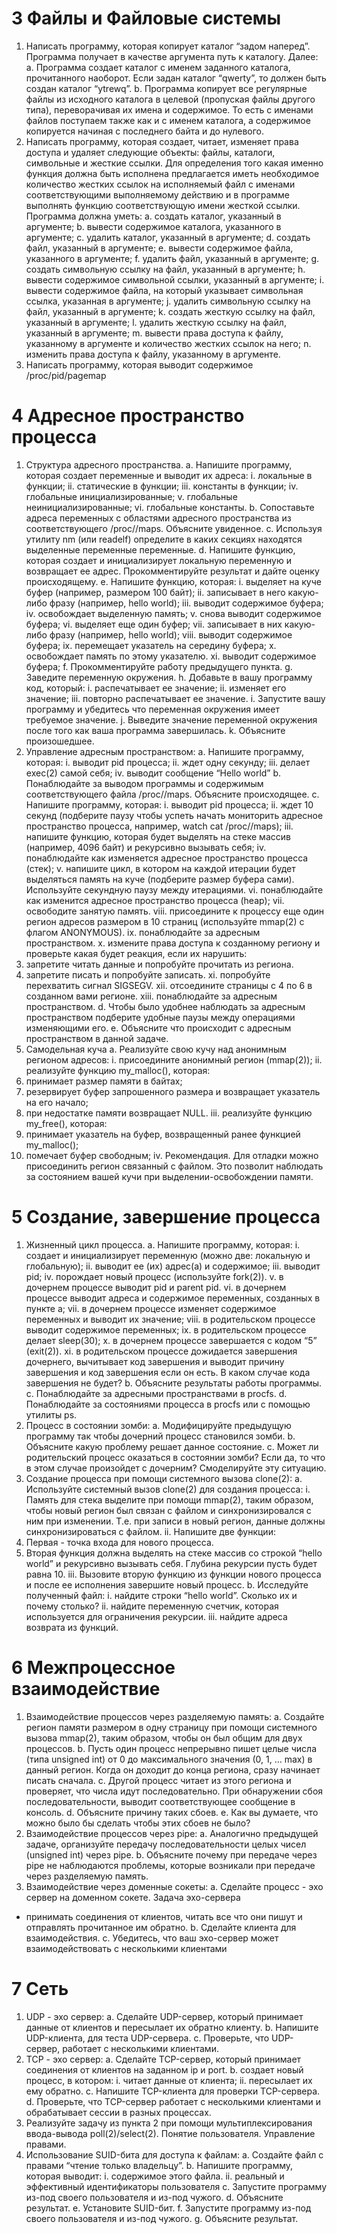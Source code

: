 # 3 Файлы и Файловые системы
1. Написать программу, которая копирует каталог “задом наперед”. Программа
получает в качестве аргумента путь к каталогу. Далее:
a. Программа создает каталог с именем заданного каталога, прочитанного
наоборот. Если задан каталог “qwerty”, то должен быть создан каталог
“ytrewq”.
b. Программа копирует все регулярные файлы из исходного каталога в
целевой (пропуская файлы другого типа), переворачивая их имена и
содержимое. То есть с именами файлов поступаем также как и с именем
каталога, а содержимое копируется начиная с последнего байта и до
нулевого.
2. Написать программу, которая создает, читает, изменяет права доступа и
удаляет следующие объекты: файлы, каталоги, символьные и жесткие ссылки.
Для определения того какая именно функция должна быть исполнена
предлагается иметь необходимое количество жестких ссылок на исполняемый
файл с именами соответствующими выполняемому действию и в программе
выполнять функцию соответствующую имени жесткой ссылки. Программа
должна уметь:
a. создать каталог, указанный в аргументе;
b. вывести содержимое каталога, указанного в аргументе;
c. удалить каталог, указанный в аргументе;
d. создать файл, указанный в аргументе;
e. вывести содержимое файла, указанного в аргументе;
f. удалить файл, указанный в аргументе;
g. создать символьную ссылку на файл, указанный в аргументе;
h. вывести содержимое символьной ссылки, указанный в аргументе;
i. вывести содержимое файла, на который указывает символьная ссылка,
указанная в аргументе;
j. удалить символьную ссылку на файл, указанный в аргументе;
k. создать жесткую ссылку на файл, указанный в аргументе;
l. удалить жесткую ссылку на файл, указанный в аргументе;
m. вывести права доступа к файлу, указанному в аргументе и количество
жестких ссылок на него;
n. изменить права доступа к файлу, указанному в аргументе.
3. Написать программу, которая выводит содержимое /proc/pid/pagemap  
# 4 Адресное пространство процесса  
1. Структура адресного пространства.
a. Напишите программу, которая создает переменные и выводит их адреса:
i. локальные в функции;
ii. статические в функции;
iii. константы в функции;
iv. глобальные инициализированные;
v. глобальные неинициализированные;
vi. глобальные константы.
b. Сопоставьте адреса переменных с областями адресного пространства из
соответствующего /proc/<pid>/maps. Объясните увиденное.
c. Используя утилиту nm (или readelf) определите в каких секциях
находятся выделенные переменные переменные.
d. Напишите функцию, которая создает и инициализирует локальную
переменную и возвращает ее адрес. Прокомментируйте результат и
дайте оценку происходящему.
e. Напишите функцию, которая:
i. выделяет на куче буфер (например, размером 100 байт);
ii. записывает в него какую-либо фразу (например, hello world);
iii. выводит содержимое буфера;
iv. освобождает выделенную память;
v. снова выводит содержимое буфера;
vi. выделяет еще один буфер;
vii. записывает в них какую-либо фразу (например, hello world);
viii. выводит содержимое буфера;
ix. перемещает указатель на середину буфера;
x. освобождает память по этому указателю.
xi. выводит содержимое буфера;
f. Прокомментируйте работу предыдущего пункта.
g. Заведите переменную окружения.
h. Добавьте в вашу программу код, который:
i. распечатывает ее значение;
ii. изменяет его значение;
iii. повторно распечатывает ее значение.
i. Запустите вашу программу и убедитесь что переменная окружения
имеет требуемое значение.
j. Выведите значение переменной окружения после того как ваша
программа завершилась.
k. Объясните произошедшее.
2. Управление адресным пространством:
a. Напишите программу, которая:
i. выводит pid процесса;
ii. ждет одну секунду;
iii. делает exec(2) самой себя;
iv. выводит сообщение “Hello world”
b. Понаблюдайте за выводом программы и содержимым соответствующего
файла /proc/<pid>/maps. Объясните происходящее.
c. Напишите программу, которая:
i. выводит pid процесса;
ii. ждет 10 секунд (подберите паузу чтобы успеть начать мониторить
адресное пространство процесса, например, watch cat
/proc/<pid>/maps);
iii. напишите функцию, которая будет выделять на стеке массив
(например, 4096 байт) и рекурсивно вызывать себя;
iv. понаблюдайте как изменяется адресное пространство процесса
(стек);
v. напишите цикл, в котором на каждой итерации будет выделяться
память на куче (подберите размер буфера сами). Используйте
секундную паузу между итерациями.
vi. понаблюдайте как изменится адресное пространство процесса
(heap);
vii. освободите занятую память.
viii. присоедините к процессу еще один регион адресов размером в 10
страниц (используйте mmap(2) с флагом ANONYMOUS).
ix. понаблюдайте за адресным пространством.
x. измените права доступа к созданному региону и проверьте какая
будет реакция, если их нарушить:
1. запретите читать данные и попробуйте прочитать из
региона.
2. запретите писать и попробуйте записать.
xi. попробуйте перехватить сигнал SIGSEGV.
xii. отсоедините страницы с 4 по 6 в созданном вами регионе.
xiii. понаблюдайте за адресным пространством.
d. Чтобы было удобнее наблюдать за адресным пространством подберите
удобные паузы между операциями изменяющими его.
e. Объясните что происходит с адресным пространством в данной задаче.
3. Самодельная куча
a. Реализуйте свою кучу над анонимным регионом адресов:
i. присоедините анонимный регион (mmap(2));
ii. реализуйте функцию my_malloc(), которая:
1. принимает размер памяти в байтах;
2. резервирует буфер запрошенного размера и возвращает
указатель на его начало;
3. при недостатке памяти возвращает NULL.
iii. реализуйте функцию my_free(), которая:
1. принимает указатель на буфер, возвращенный ранее
функцией my_malloc();
2. помечает буфер свободным;
iv. Рекомендация. Для отладки можно присоединить регион
связанный с файлом. Это позволит наблюдать за состоянием
вашей кучи при выделении-освобождении памяти.  
# 5 Создание, завершение процесса
1. Жизненный цикл процесса.
a. Напишите программу, которая:
i. создает и инициализирует переменную (можно две: локальную и
глобальную);
ii. выводит ее (их) адрес(а) и содержимое;
iii. выводит pid;
iv. порождает новый процесс (используйте fork(2)).
v. в дочернем процессе выводит pid и parent pid.
vi. в дочернем процессе выводит адреса и содержимое переменных,
созданных в пункте а;
vii. в дочернем процессе изменяет содержимое переменных и
выводит их значение;
viii. в родительском процессе выводит содержимое переменных;
ix. в родительском процессе делает sleep(30);
x. в дочернем процессе завершается с кодом “5” (exit(2)).
xi. в родительском процессе дожидается завершения дочернего,
вычитывает код завершения и выводит причину завершения и код
завершения если он есть. В каком случае кода завершения не
будет?
b. Объясните результаты работы программы.
c. Понаблюдайте за адресными пространствами в procfs.
d. Понаблюдайте за состояниями процесса в procfs или с помощью утилиты
ps.
2. Процесс в состоянии зомби:
a. Модифицируйте предыдущую программу так чтобы дочерний процесс
становился зомби.
b. Объясните какую проблему решает данное состояние.
c. Может ли родительский процесс оказаться в состоянии зомби? Если да,
то что в этом случае произойдет с дочерним? Смоделируйте эту
ситуацию.
3. Создание процесса при помощи системного вызова clone(2):
a. Используйте системный вызов clone(2) для создания процесса:
i. Память для стека выделите при помощи mmap(2), таким образом,
чтобы новый регион был связан с файлом и синхронизировался с
ним при изменении. Т.е. при записи в новый регион, данные
должны синхронизироваться с файлом.
ii. Напишите две функции:
1. Первая - точка входа для нового процесса.
2. Вторая функция должна выделять на стеке массив со
строкой “hello world” и рекурсивно вызывать себя. Глубина
рекурсии пусть будет равна 10.
iii. Вызовите вторую функцию из функции нового процесса и после
ее исполнения завершите новый процесс.
b. Исследуйте полученный файл:
i. найдите строки “hello world”. Сколько их и почему столько?
ii. найдите переменную счетчик, которая используется для
ограничения рекурсии.
iii. найдите адреса возврата из функций.  
# 6 Межпроцессное взаимодействие
1. Взаимодействие процессов через разделяемую память:
a. Создайте регион памяти размером в одну страницу при помощи
системного вызова mmap(2), таким образом, чтобы он был общим для
двух процессов.
b. Пусть один процесс непрерывно пишет целые числа (типа unsigned int)
от 0 до максимального значения (0, 1, … max) в данный регион. Когда он
доходит до конца региона, сразу начинает писать сначала.
c. Другой процесс читает из этого региона и проверяет, что числа идут
последовательно. При обнаружении сбоя последовательности, выводит
соответствующее сообщение в консоль.
d. Объясните причину таких сбоев.
e. Как вы думаете, что можно было бы сделать чтобы этих сбоев не было?
2. Взаимодействие процессов через pipe:
a. Аналогично предыдущей задаче, организуйте передачу
последовательности целых чисел (unsigned int) через pipe.
b. Объясните почему при передаче через pipe не наблюдаются проблемы,
которые возникали при передаче через разделяемую память.
3. Взаимодействие через доменные сокеты:
a. Сделайте процесс - эхо сервер на доменном сокете. Задача эхо-сервера
- принимать соединения от клиентов, читать все что они пишут и
отправлять прочитанное им обратно.
b. Сделайте клиента для взаимодействия.
c. Убедитесь, что ваш эхо-сервер может взаимодействовать с несколькими
клиентами  
# 7 Сеть
1. UDP - эхо сервер:
a. Сделайте UDP-сервер, который принимает данные от клиентов и
пересылает их обратно клиенту.
b. Напишите UDP-клиента, для теста UDP-сервера.
c. Проверьте, что UDP-сервер, работает с несколькими клиентами.
2. ТСP - эхо сервер:
a. Сделайте TCP-сервер, который принимает соединения от клиентов на
заданном ip и port.
b. создает новый процесс, в котором:
i. читает данные от клиента;
ii. пересылает их ему обратно.
c. Напишите TCP-клиента для проверки TCP-сервера.
d. Проверьте, что TCP-сервер работает с несколькими клиентами и
обрабатывает сессии в разных процессах.
3. Реализуйте задачу из пункта 2 при помощи мультиплексирования ввода-вывода
poll(2)/select(2).
Понятие пользователя. Управление правами.
1. Использование SUID-бита для доступа к файлам:
a. Создайте файл с правами “чтение только владельцу”.
b. Напишите программу, которая выводит:
i. содержимое этого файла.
ii. реальный и эффективный идентификаторы пользователя
c. Запустите программу из-под своего пользователя и из-под чужого.
d. Объясните результат.
e. Установите SUID-бит.
f. Запустите программу из-под своего пользователя и из-под чужого.
g. Объясните результат.
